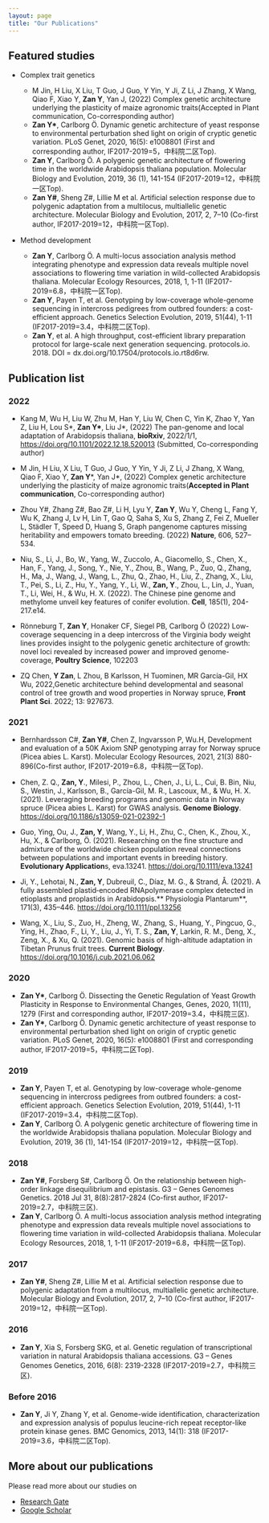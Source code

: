 ```yaml
---
layout: page
title: "Our Publications"
---
```

## Featured studies

* Complex trait genetics
  * M Jin, H Liu, X Liu, T Guo, J Guo, Y Yin, Y Ji, Z Li, J Zhang, X Wang, Qiao F, Xiao Y, <b>Zan Y</b>, Yan J, (2022) Complex genetic architecture underlying the plasticity of maize agronomic traits(Accepted in Plant communication, Co-corresponding author)
  * <b>Zan Y*</b>, Carlborg Ö. Dynamic genetic architecture of yeast response to environmental perturbation shed light on origin of cryptic genetic variation. PLoS Genet, 2020, 16(5): e1008801 (First and corresponding author, IF2017-2019=5，中科院二区Top).
  * <b>Zan Y</b>, Carlborg Ö. A polygenic genetic architecture of flowering time in the worldwide Arabidopsis thaliana population. Molecular Biology and Evolution, 2019, 36 (1), 141-154 (IF2017-2019=12，中科院一区Top).
  * <b>Zan Y#</b>, Sheng Z#, Lillie M et al. Artificial selection response due to polygenic adaptation from a multilocus, multiallelic genetic architecture. Molecular Biology and Evolution, 2017, 2, 7–10 (Co-first author, IF2017-2019=12，中科院一区Top).

* Method development
  * <b>Zan Y</b>, Carlborg Ö. A multi-locus association analysis method integrating phenotype and expression data reveals multiple novel associations to flowering time variation in wild-collected Arabidopsis thaliana. Molecular Ecology Resources, 2018, 1, 1-11 (IF2017-2019=6.8，中科院一区Top).
  * <b>Zan Y</b>, Payen T, et al. Genotyping by low-coverage whole-genome sequencing in intercross pedigrees from outbred founders: a cost-efficient approach. Genetics Selection Evolution, 2019, 51(44), 1-11 (IF2017-2019=3.4，中科院二区Top).
  * <b>Zan Y</b>, et al. A high throughput, cost-efficient library preparation protocol for large-scale next generation sequencing. protocols.io. 2018. DOI = dx.doi.org/10.17504/protocols.io.rt8d6rw.


## Publication list
### 2022
* Kang M, Wu H, Liu W, Zhu M, Han Y, Liu W, Chen C, Yin K, Zhao Y, Yan Z, Liu H, Lou S*, <b>Zan Y*</b>, Liu J*, (2022)  The pan-genome and local adaptation of Arabidopsis thaliana, **bioRxiv**, 2022/1/1, https://doi.org/10.1101/2022.12.18.520013 (Submitted, Co-corresponding author)

* M Jin, H Liu, X Liu, T Guo, J Guo, Y Yin, Y Ji, Z Li, J Zhang, X Wang, Qiao F, Xiao Y, **Zan Y***, Yan J*, (2022) Complex genetic architecture underlying the plasticity of maize agronomic traits(**Accepted in Plant communication**, Co-corresponding author)

* Zhou Y#, Zhang Z#, Bao Z#, Li H, Lyu Y, <b>Zan Y</b>, Wu Y, Cheng L, Fang Y, Wu K, Zhang J, Lv H, Lin T, Gao Q, Saha S, Xu S, Zhang Z, Fei Z, Mueller L, Städler T, Speed D, Huang S, Graph pangenome captures missing heritability and empowers tomato breeding. (2022) **Nature**, 606, 527–534.

* Niu, S., Li, J., Bo, W., Yang, W., Zuccolo, A., Giacomello, S., Chen, X., Han, F., Yang, J., Song, Y., Nie, Y., Zhou, B., Wang, P., Zuo, Q., Zhang, H., Ma, J., Wang, J., Wang, L., Zhu, Q., Zhao, H., Liu, Z., Zhang, X., Liu, T., Pei, S., Li, Z., Hu, Y., Yang, Y., Li, W., <b>Zan, Y</b>., Zhou, L., Lin, J., Yuan, T., Li, Wei, H.,  & Wu, H. X. (2022). The Chinese pine genome and methylome unveil key features of conifer evolution. **Cell**, 185(1), 204-217.e14. 

* Rönneburg T, <b>Zan Y</b>, Honaker CF, Siegel PB, Carlborg Ö (2022) Low-coverage sequencing in a deep intercross of the Virginia body weight lines provides insight to the polygenic genetic architecture of growth: novel loci revealed by increased power and improved genome-coverage, **Poultry Science**, 102203

* ZQ Chen, <b>Y Zan</b>, L Zhou, B Karlsson, H Tuominen, MR García-Gil, HX Wu, 2022,Genetic architecture behind developmental and seasonal control of tree growth and wood properties in Norway spruce, **Front Plant Sci**. 2022; 13: 927673.

### 2021
* Bernhardsson C#, <b>Zan Y#</b>, Chen Z, Ingvarsson P, Wu.H, Development and evaluation of a 50K Axiom SNP genotyping array for Norway spruce (Picea abies L. Karst). Molecular Ecology Resources, 2021, 21(3) 880-896(Co-first author, IF2017-2019=6.8，中科院一区Top).
* Chen, Z. Q., **Zan, Y**., Milesi, P., Zhou, L., Chen, J., Li, L., Cui, B. Bin, Niu, S., Westin, J., Karlsson, B., García-Gil, M. R., Lascoux, M., & Wu, H. X. (2021). Leveraging breeding programs and genomic data in Norway spruce (Picea abies L. Karst) for GWAS analysis. **Genome Biology**. https://doi.org/10.1186/s13059-021-02392-1

* Guo, Ying, Ou, J.,  <b>Zan, Y</b>, Wang, Y., Li, H., Zhu, C., Chen, K., Zhou, X., Hu, X., & Carlborg, Ö. (2021). Researching on the fine structure and admixture of the worldwide chicken population reveal connections between populations and important events in breeding history. **Evolutionary Application**s, eva.13241. https://doi.org/10.1111/eva.13241
* Ji, Y., Lehotai, N.,  <b>Zan, Y</b>, Dubreuil, C., Díaz, M. G., & Strand, Å. (2021). A fully assembled plastid‐encoded RNApolymerase complex detected in etioplasts and proplastids in Arabidopsis.** Physiologia Plantarum**, 171(3), 435–446. https://doi.org/10.1111/ppl.13256
* Wang, X., Liu, S., Zuo, H., Zheng, W., Zhang, S., Huang, Y., Pingcuo, G., Ying, H., Zhao, F., Li, Y., Liu, J., Yi, T. S.,  <b>Zan, Y</b>, Larkin, R. M., Deng, X., Zeng, X., & Xu, Q. (2021). Genomic basis of high-altitude adaptation in Tibetan Prunus fruit trees. **Current Biology**. https://doi.org/10.1016/j.cub.2021.06.062

### 2020
* <b>Zan Y*</b>, Carlborg Ö. Dissecting the Genetic Regulation of Yeast Growth Plasticity in Response to Environmental Changes, Genes, 2020, 11(11), 1279 (First and corresponding author, IF2017-2019=3.4，中科院三区).
* <b>Zan Y*</b>, Carlborg Ö. Dynamic genetic architecture of yeast response to environmental perturbation shed light on origin of cryptic genetic variation. PLoS Genet, 2020, 16(5): e1008801 (First and corresponding author, IF2017-2019=5，中科院二区Top).

### 2019
* <b>Zan Y</b>, Payen T, et al. Genotyping by low-coverage whole-genome sequencing in intercross pedigrees from outbred founders: a cost-efficient approach. Genetics Selection Evolution, 2019, 51(44), 1-11 (IF2017-2019=3.4，中科院二区Top).
* <b>Zan Y</b>, Carlborg Ö. A polygenic genetic architecture of flowering time in the worldwide Arabidopsis thaliana population. Molecular Biology and Evolution, 2019, 36 (1), 141-154 (IF2017-2019=12，中科院一区Top).

### 2018
* <b>Zan Y#</b>, Forsberg S#, Carlborg Ö. On the relationship between high-order linkage disequilibrium and epistasis. G3 – Genes Genomes Genetics. 2018 Jul 31, 8(8):2817-2824 (Co-first author, IF2017-2019=2.7，中科院三区).
* <b>Zan Y</b>, Carlborg Ö. A multi-locus association analysis method integrating phenotype and expression data reveals multiple novel associations to flowering time variation in wild-collected Arabidopsis thaliana. Molecular Ecology Resources, 2018, 1, 1-11 (IF2017-2019=6.8，中科院一区Top).

### 2017
* <b>Zan Y#</b>, Sheng Z#, Lillie M et al. Artificial selection response due to polygenic adaptation from a multilocus, multiallelic genetic architecture. Molecular Biology and Evolution, 2017, 2, 7–10 (Co-first author, IF2017-2019=12，中科院一区Top).

### 2016
* <b>Zan Y</b>, Xia S, Forsberg SKG, et al. Genetic regulation of transcriptional variation in natural Arabidopsis thaliana accessions. G3 – Genes Genomes Genetics, 2016, 6(8): 2319-2328 (IF2017-2019=2.7，中科院三区).

### Before 2016
* <b>Zan Y</b>, Ji Y, Zhang Y, et al. Genome-wide identification, characterization and expression analysis of populus leucine-rich repeat receptor-like protein kinase genes. BMC Genomics, 2013, 14(1): 318 (IF2017-2019=3.6，中科院二区Top).

## More about our publications

Please read more about our studies on
 * [Research Gate](https://www.researchgate.net/profile/Yanjun-Zan?ev=hdr_xprf&_sg=LhIjQTWSUEJrWlDW6ta17D8gFFfqRz8mtiitJSHTXBrmY55g6ntcUv6IGlD7TW3F_KmiCujHfIFVLl_rQ5h5HhTG)
 * [Google Scholar](https://scholar.google.se/citations?user=mDYaiRYAAAAJ&hl=zh-CN)
